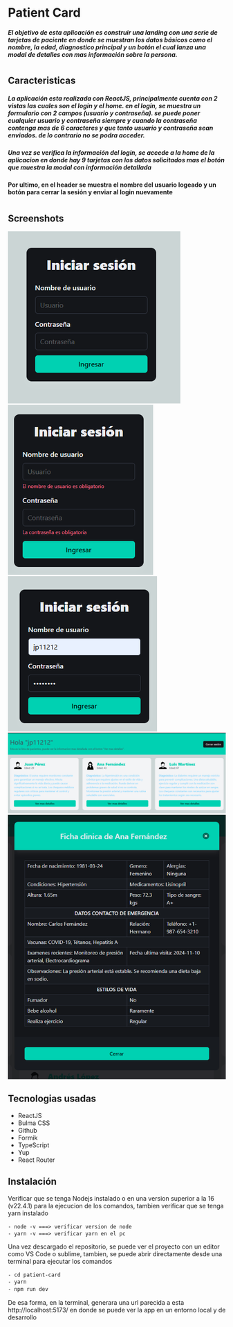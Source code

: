 # Patient Card

##### El objetivo de esta aplicación es construir una landing con una serie de tarjetas de paciente en donde se muestran los datos básicos como el nombre, la edad, diagnostico principal y un botón el cual lanza una modal de detalles con mas información sobre la persona.

#

## Caracteristicas

##### La aplicación esta realizada con ReactJS, principalmente cuenta con 2 vistas las cuales son el login y el home. en el login, se muestra un formulario con 2 campos (usuario y contraseña). se puede poner cualquier usuario y contraseña siempre y cuando la contraseña contenga mas de 6 caracteres y que tanto usuario y contraseña sean enviados. de lo contrario no se podra acceder.

##### Una vez se verifica la información del login, se accede a la home de la aplicacion en donde hay 9 tarjetas con los datos solicitados mas el botón que muestra la modal con información detallada

#### Por ultimo, en el header se muestra el nombre del usuario logeado y un botón para cerrar la sesión y enviar al login nuevamente

#

## Screenshots

![login](./src/assets/image/1.png)
![login datos incorrectos](./src/assets/image/2.png)
![login datos del usuario](./src/assets/image/3.png)
![home](./src/assets/image/4.png)
![modal](./src/assets/image/5.png)

## Tecnologias usadas

- ReactJS
- Bulma CSS
- Github
- Formik
- TypeScript
- Yup
- React Router

## Instalación

Verificar que se tenga Nodejs instalado o en una version superior a la 16 (v22.4.1) para la ejecucion de los comandos, tambien verificar que se tenga yarn instalado

```
- node -v ===> verificar version de node
- yarn -v ===> verificar yarn en el pc
```

Una vez descargado el repositorio, se puede ver el proyecto con un editor como VS Code o sublime, tambien, se puede abrir directamente desde una terminal para ejecutar los comandos

```sh
- cd patient-card
- yarn
- npm run dev
```

De esa forma, en la terminal, generara una url parecida a esta http://localhost:5173/ en donde se puede ver la app en un entorno local y de desarrollo
